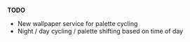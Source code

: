 **TODO**
* New wallpaper service for palette cycling
* Night / day cycling / palette shifting based on time of day

